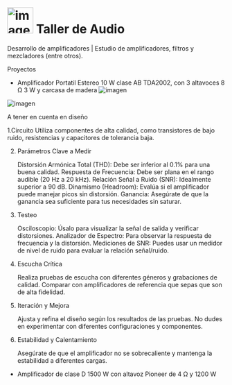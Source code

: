 
<h1><img src="https://github.com/user-attachments/assets/ccab047c-a35c-437e-bacc-6a49c444b4fe" alt="imagen" width="60"/> Taller de Audio </h1>


Desarrollo de amplificadores | Estudio de amplificadores, filtros y mezcladores (entre otros). 

Proyectos
- Amplificador Portatil Estereo 10 W clase AB TDA2002, con 3 altavoces 8 Ω 3 W y carcasa de madera
 ![imagen](https://github.com/user-attachments/assets/9626ad7a-6e2a-409a-882d-c66c7cafc2b9)

 ![imagen](https://github.com/user-attachments/assets/c06e93fa-0155-4617-b291-0c3e31d9eeb3)

 A tener en cuenta en diseño

1.Circuito 
     Utiliza componentes de alta calidad, como transistores de bajo ruido, resistencias y capacitores de tolerancia baja.

2. Parámetros Clave a Medir

    Distorsión Armónica Total (THD): Debe ser inferior al 0.1% para una buena calidad.
    Respuesta de Frecuencia: Debe ser plana en el rango audible (20 Hz a 20 kHz).
    Relación Señal a Ruido (SNR): Idealmente superior a 90 dB.
    Dinamismo (Headroom): Evalúa si el amplificador puede manejar picos sin distorsión.
    Ganancia: Asegúrate de que la ganancia sea suficiente para tus necesidades sin saturar.

3. Testeo

    Osciloscopio: Úsalo para visualizar la señal de salida y verificar distorsiones.
    Analizador de Espectro: Para observar la respuesta de frecuencia y la distorsión.
    Mediciones de SNR: Puedes usar un medidor de nivel de ruido para evaluar la relación señal/ruido.

4. Escucha Crítica

    Realiza pruebas de escucha con diferentes géneros y grabaciones de calidad.
    Comparar con amplificadores de referencia que sepas que son de alta fidelidad.

5. Iteración y Mejora

    Ajusta y refina el diseño según los resultados de las pruebas.
    No dudes en experimentar con diferentes configuraciones y componentes.

6. Estabilidad y Calentamiento

    Asegúrate de que el amplificador no se sobrecaliente y mantenga la estabilidad a diferentes cargas.



- Amplificador de clase D 1500 W con altavoz Pioneer de 4 Ω  y 1200 W 
  


